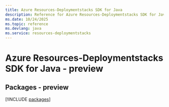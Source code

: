 ```yaml
---
title: Azure Resources-Deploymentstacks SDK for Java
description: Reference for Azure Resources-Deploymentstacks SDK for Java
ms.date: 10/24/2025
ms.topic: reference
ms.devlang: java
ms.service: resources-deploymentstacks
---
```

# Azure Resources-Deploymentstacks SDK for Java - preview
## Packages - preview
[!INCLUDE [packages](resources-deploymentstacks-index.md)]